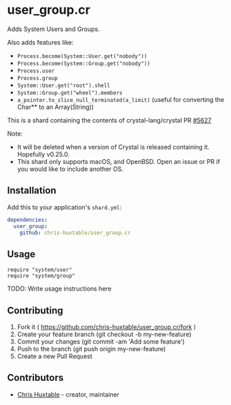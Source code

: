 # user_group.cr

Adds System Users and Groups.

Also adds features like:
- `Process.become(System::User.get("nobody"))`
- `Process.become(System::Group.get("nobody"))`
- `Process.user`
- `Process.group`
- `System::User.get("root").shell`
- `System::Group.get("wheel").members`
- `a_pointer.to_slice_null_terminated(a_limit)` (useful for converting the Char** to an Array(String))

This is a shard containing the contents of crystal-lang/crystal PR [#5627](https://github.com/crystal-lang/crystal/pull/5627)

Note:
 - It will be deleted when a version of Crystal is released containing it. Hopefully v0.25.0.
 - This shard only supports macOS, and OpenBSD. Open an issue or PR if you would like to include another OS.


## Installation

Add this to your application's `shard.yml`:

```yaml
dependencies:
  user_group:
    github: chris-huxtable/user_group.cr
```


## Usage

```crystal
require "system/user"
require "system/group"
```

TODO: Write usage instructions here


## Contributing

1. Fork it ( https://github.com/chris-huxtable/user_group.cr/fork )
2. Create your feature branch (git checkout -b my-new-feature)
3. Commit your changes (git commit -am 'Add some feature')
4. Push to the branch (git push origin my-new-feature)
5. Create a new Pull Request


## Contributors

- [Chris Huxtable](https://github.com/chris-huxtable) - creator, maintainer
